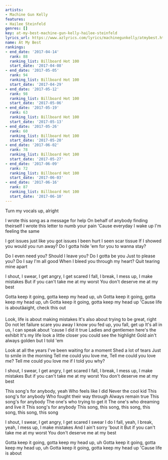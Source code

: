 ```yaml
---
artists:
- Machine Gun Kelly
features:
- Hailee Steinfeld
genres: []
key: at-my-best-machine-gun-kelly-hailee-steinfeld
lyrics_url: https://www.azlyrics.com/lyrics/machinegunkelly/atmybest.html
name: At My Best
rankings:
- end_date: '2017-04-14'
  rank: 88
  ranking_list: Billboard Hot 100
  start_date: '2017-04-08'
- end_date: '2017-05-05'
  rank: 94
  ranking_list: Billboard Hot 100
  start_date: '2017-04-29'
- end_date: '2017-05-12'
  rank: 98
  ranking_list: Billboard Hot 100
  start_date: '2017-05-06'
- end_date: '2017-05-19'
  rank: 63
  ranking_list: Billboard Hot 100
  start_date: '2017-05-13'
- end_date: '2017-05-26'
  rank: 60
  ranking_list: Billboard Hot 100
  start_date: '2017-05-20'
- end_date: '2017-06-02'
  rank: 78
  ranking_list: Billboard Hot 100
  start_date: '2017-05-27'
- end_date: '2017-06-09'
  rank: 72
  ranking_list: Billboard Hot 100
  start_date: '2017-06-03'
- end_date: '2017-06-16'
  rank: 87
  ranking_list: Billboard Hot 100
  start_date: '2017-06-10'
---
```



Turn my vocals up, alright

I wrote this song as a message for help
On behalf of anybody finding theirself
I wrote this letter to numb your pain
'Cause everyday I wake up I'm feeling the same

I got issues just like you got issues
I been hurt I seen scar tissue
If I showed you would you run away?
Do I gotta hide 'em for you to wanna stay?

Do I even need you?
Should I leave you?
Do I gotta be you
Just to please you?
Do I say I'm all good
When I bleed you through my heart?
Quit tearing mine apart


I shout, I swear, I get angry, I get scared
I fall, I break, I mess up, I make mistakes
But if you can't take me at my worst
You don't deserve me at my best


Gotta keep it going, gotta keep my head up, uh
Gotta keep it going, gotta keep my head up, uh
Gotta keep it going, gotta keep my head up
'Cause life is aboutâaight, check this out

Look, life is about making mistakes
It's also about trying to be great, right
Do not let failure scare you away
I know you fed up, you fall, get up
It's all in us,
I can speak about 'cause I did it true
Ladies and gentlemen here's the exhibit
It's my life look a little closer you could see the highlight
Gold ain't always golden but I told 'em

Look at all the years
I've been waiting for a moment
Shed a lot of tears
Just to smile in the morning
Tell me could you love me,
Tell me could you love me?
Tell me could you love me if I told you why?


I shout, I swear, I get angry, I get scared
I fall, I break, I mess up, I make mistakes
But if you can't take me at my worst
You don't deserve me at my best


This song's for anybody, yeah
Who feels like I did
Never the cool kid
This song's for anybody
Who fought their way through
Always remain true
This song's for anybody
The one's who trying to get it
The one's who dreaming and live it
This song's for anybody
This song, this song, this song, this song, this song, this song


I shout, I swear, I get angry, I get scared
I swear I do
I fall, yeah, I break, yeah, I mess up, I make mistakes
And I ain't sorry 'bout it
But if you can't take me at my worst
You don't deserve me at my best


Gotta keep it going, gotta keep my head up, uh
Gotta keep it going, gotta keep my head up, uh
Gotta keep it going, gotta keep my head up
'Cause life is about



